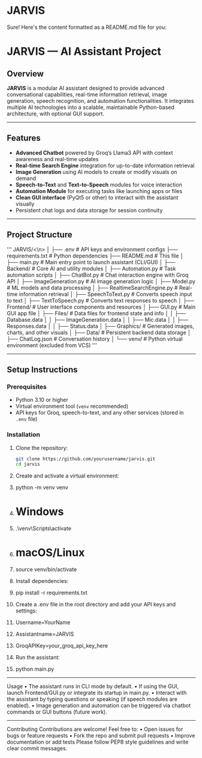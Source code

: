 # JARVIS
Sure! Here's the content formatted as a README.md file for you:
# JARVIS — AI Assistant Project

## Overview

**JARVIS** is a modular AI assistant designed to provide advanced conversational capabilities, real-time information retrieval, image generation, speech recognition, and automation functionalities. It integrates multiple AI technologies into a scalable, maintainable Python-based architecture, with optional GUI support.

---

## Features

- **Advanced Chatbot** powered by Groq’s Llama3 API with context awareness and real-time updates  
- **Real-time Search Engine** integration for up-to-date information retrieval  
- **Image Generation** using AI models to create or modify visuals on demand  
- **Speech-to-Text** and **Text-to-Speech** modules for voice interaction  
- **Automation Module** for executing tasks like launching apps or files  
- **Clean GUI interface** (PyQt5 or other) to interact with the assistant visually  
- Persistent chat logs and data storage for session continuity  

---

## Project Structure

'''
JARVIS/<\n>
│
├── .env                           # API keys and environment configs
├── requirements.txt               # Python dependencies
├── README.md # This file
│
├── main.py                        # Main entry point to launch assistant (CLI/GUI)
│
├── Backend/                       # Core AI and utility modules
│ ├── Automation.py                # Task automation scripts
│ ├── ChatBot.py                   # Chat interaction engine with Groq API
│ ├── ImageGeneration.py           # AI image generation logic
│ ├── Model.py                     # ML models and data processing
│ ├── RealtimeSearchEngine.py      # Real-time information retrieval
│ ├── SpeechToText.py              # Converts speech input to text
│ ├── TextToSpeech.py              # Converts text responses to speech
│
├── Frontend/                      # User interface components and resources
│ ├── GUI.py                       # Main GUI app file
│ ├── Files/                       # Data files for frontend state and info
│ │ ├── Database.data
│ │ ├── ImageGeneration.data
│ │ ├── Mic.data
│ │ ├── Responses.data
│ │ ├── Status.data
│ ├── Graphics/                     # Generated images, charts, and other visuals
│
├── Data/                           # Persistent backend data storage
│ ├── ChatLog.json                  # Conversation history
│
└── venv/                           # Python virtual environment (excluded from VCS)
'''

---

## Setup Instructions

### Prerequisites

- Python 3.10 or higher  
- Virtual environment tool (`venv` recommended)  
- API keys for Groq, speech-to-text, and any other services (stored in `.env` file)  

### Installation

1. Clone the repository:

   ```bash
   git clone https://github.com/yourusername/jarvis.git
   cd jarvis
2.	Create and activate a virtual environment:
3.	python -m venv venv
4.	# Windows
5.	.\venv\Scripts\activate
6.	# macOS/Linux
7.	source venv/bin/activate
8.	Install dependencies:
9.	pip install -r requirements.txt
10.	Create a .env file in the root directory and add your API keys and settings:
11.	Username=YourName
12.	Assistantname=JARVIS
13.	GroqAPIKey=your_groq_api_key_here
14.	Run the assistant:
15.	python main.py
________________________________________
Usage
•	The assistant runs in CLI mode by default.
•	If using the GUI, launch Frontend/GUI.py or integrate its startup in main.py.
•	Interact with the assistant by typing questions or speaking (if speech modules are enabled).
•	Image generation and automation can be triggered via chatbot commands or GUI buttons (future work).
________________________________________
Contributing
Contributions are welcome! Feel free to:
•	Open issues for bugs or feature requests
•	Fork the repo and submit pull requests
•	Improve documentation or add tests
Please follow PEP8 style guidelines and write clear commit messages.
